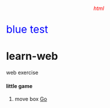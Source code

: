 <style>
    h6{
        color: red;
        text-align: center;
    }
    
</style>    

<h6>html</h6>

<style type="text/css" rel="stylesheet">
  
.example { 
    color: blue; 
    font-size: 2em;
    }
 
</style>

<p class="example">
blue test
</p>

# learn-web
web exercise

#### little game
1. move box [Go](https://eyedeng.github.io/learn-web/game-move-box.html)
